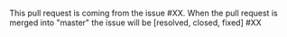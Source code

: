 This pull request is coming from the issue #XX. When the pull request is merged into "master" the issue will be [resolved, closed, fixed] #XX
